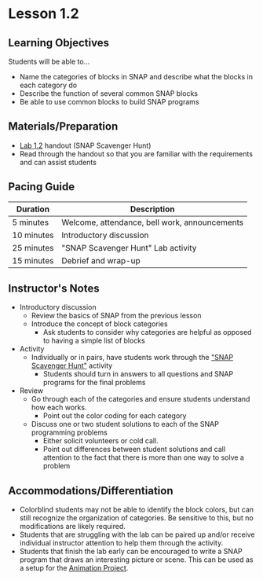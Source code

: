 # Lesson 1.2

## Learning Objectives

Students will be able to...
* Name the categories of blocks in SNAP and describe what the blocks in each category do
* Describe the function of several common SNAP blocks
* Be able to use common blocks to build SNAP programs

## Materials/Preparation
* [Lab 1.2](lab_12.md) handout (SNAP Scavenger Hunt)
* Read through the handout so that you are familiar with the requirements and can assist students


## Pacing Guide

| Duration | Description |
| -- | -- |
| 5 minutes | Welcome, attendance, bell work, announcements   |
|10 minutes| Introductory discussion|
|25 minutes| "SNAP Scavenger Hunt" Lab activity|
|15 minutes| Debrief and wrap-up|


## Instructor's Notes

* Introductory discussion
  * Review the basics of SNAP from the previous lesson
  * Introduce the concept of block categories
    * Ask students to consider why categories are helpful as opposed to having a simple list of blocks
* Activity
  * Individually or in pairs, have students work through the ["SNAP Scavenger Hunt"](lab_12.md) activity
    * Students should turn in answers to all questions and SNAP programs for the final problems
* Review
  * Go through each of the categories and ensure students understand how each works.
    * Point out the color coding for each category
  * Discuss one or two student solutions to each of the SNAP programming problems
    * Either solicit volunteers or cold call.
    * Point out differences between student solutions and call attention to the fact that there is more than one way to solve a problem

## Accommodations/Differentiation

* Colorblind students may not be able to identify the block colors, but can still recognize the organization of categories. Be sensitive to this, but no modifications are likely required.
* Students that are struggling with the lab can be paired up and/or receive individual instructor attention to help them through the activity.
* Students that finish the lab early can be encouraged to write a SNAP program that draws an interesting picture or scene.  This can be used as a setup for the [Animation Project](project_1.md).